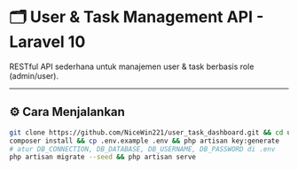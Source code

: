 # 🗂️ User & Task Management API - Laravel 10

RESTful API sederhana untuk manajemen user & task berbasis role (admin/user).

---

## ⚙️ Cara Menjalankan

```bash
git clone https://github.com/NiceWin221/user_task_dashboard.git && cd user_task_dashboard
composer install && cp .env.example .env && php artisan key:generate
# atur DB_CONNECTION, DB_DATABASE, DB_USERNAME, DB_PASSWORD di .env
php artisan migrate --seed && php artisan serve
